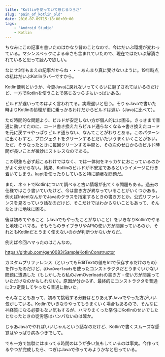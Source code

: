 ```yaml
---
title: "Kotlinを使っていて感じるつらさ"
slug: "pain_of_kotlin_old"
date: 2016-07-09T15:18:00+09:00
tags:
    - "Android Studio"
    - Kotlin
---
```


ちなみにこの記事を書いたのはかなり昔のことなので、今はだいぶ環境が変わっている。マシンスペックによる辛さも含まれていたので、現在ではだいぶ解消されていると思って読んで欲しい。

なにせ3年もまえの記事だからね・・・あんまり真に受けないように。19年時点の私はだいぶKotlinラバーですから。

<!--more-->

Kotlin便利というか、今更Javaに戻れないってくらいに魅了されてはいるのだけど、一方でKotlinを使うことで感じるつらさもいっぱいある。

ビルドが遅いってのはよく言われてる。実際遅いと思う。そりゃJavaで書いた時よりKotlinの処理が更に乗っかるわけだからビルドは遅い（Javaに比べて）。

ただ時間的な問題より、ビルドが安定しない方が個人的には困る。さっきまで普通に動いてたのに、コード書き換えたらビルド通らなくなる→書き換えたコードを元に戻す→やっぱりビルド通らない、なんてことがわりとある。このパターンに出くわすと、プロジェクトをクリーンするとだいたいうまくいくことが多い。ただ、そうなったときに毎回クリーンする手間と、その次のゼロからのビルド時間が長いことが微妙にストレスなのである。

この現象も必ず起こるわけではなく、では一体何をキッカケにおこっているのかがよく分からない。結果、Kotlinのビルドが不安定であるというイメージに行き着いてしまう。kaptを使ったりしていると特に顕著な問題だ。

また、ネットでKotlinについて調べると古い情報が出てくる問題もある。過去の仕様ではこう書いていたけど、今は書き方が異なっていることがいくつかある。例えばIntentなんかでJavaのクラスを指定するときの書き方とか。公式リファレンスを見ろっていう話なのだけど、そこだけではわからないこともあって、そんなときに地味に困る。

後は初めてやること（Javaでもやったことがないこと）をいきなりKotlinでやると地味にハマる。そもそものライブラリやAPIの使い方が間違っているのか、それともKotlinだとうまく使えないのかが判断つかないからだ。

例えば今回ハマったのはこんなの。

<a href="https://github.com/gen0083/SampleKotlinConstructor">https://github.com/gen0083/SampleKotlinConstructor</a>

カスタムプリファレンス（といってもEditTextの値をIntで保存するだけのもの）を作ったのだけど、`@JvmOverloads`を使ったコンストラクタだとうまくいかない問題に遭遇した（もしかしたら私のJvmOverloadsの書き方・使い方が間違っていただけなのかもしれない）。原因が分からず、最終的にコンストラクタを普通に3つ定義してやったら普通に動いた。

そんなこともあって、初めて挑戦する分野はとりあえずJavaでやった方がいい気がしている。Kotlinでいきなりやってもうまくいく場合もあるので、そんなに神経質になる必要もない気もするが、ハマりまくった挙句にKotlinのせいでしたとなったときの徒労感はハンパないのは確か。

じゃあJavaでやればいいじゃんという話なのだけど、Kotlinで書くスムーズな感覚はやっぱり病みつきでして。

でも一方で無駄にはまってる時間のほうが多い気もしているのは事実。今作ってるやつが完成したら、つぎはJavaで作ってみようかなと思っている。